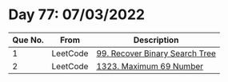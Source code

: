 # Day 77: 07/03/2022

| Que No. | From | Description |
| --- | --- | --- |
| 1 | LeetCode | [99. Recover Binary Search Tree](https://leetcode.com/problems/recover-binary-search-tree/) |
| 2 | LeetCode | [1323. Maximum 69 Number](https://leetcode.com/problems/maximum-69-number/) |
